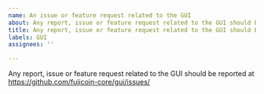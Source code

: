 ```yaml
---
name: An issue or feature request related to the GUI
about: Any report, issue or feature request related to the GUI should be reported at https://github.com/fujicoin-core/gui/issues/
title: Any report, issue or feature request related to the GUI should be reported at https://github.com/fujicoin-core/gui/issues/
labels: GUI
assignees: ''

---
```


Any report, issue or feature request related to the GUI should be reported at
https://github.com/fujicoin-core/gui/issues/
